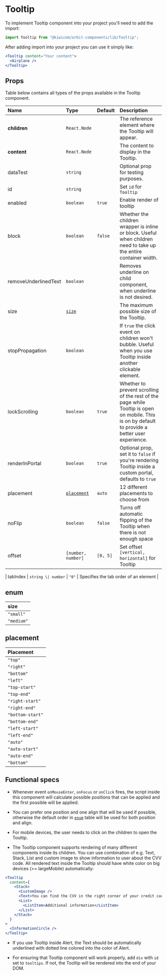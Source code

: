 # Tooltip

To implement Tooltip component into your project you'll need to add the import:

```jsx
import Tooltip from "@kiwicom/orbit-components/lib/Tooltip";
```

After adding import into your project you can use it simply like:

```jsx
<Tooltip content="Your content">
  <Airplane />
</Tooltip>
```

## Props

Table below contains all types of the props available in the Tooltip component.

| Name                 | Type                      | Default  | Description                                                                                                                                      |
| :------------------- | :------------------------ | :------- | :----------------------------------------------------------------------------------------------------------------------------------------------- |
| **children**         | `React.Node`              |          | The reference element where the Tooltip will appear.                                                                                             |
| **content**          | `React.Node`              |          | The content to display in the Tooltip.                                                                                                           |
| dataTest             | `string`                  |          | Optional prop for testing purposes.                                                                                                              |
| id                   | `string`                  |          | Set `id` for `Tooltip`                                                                                                                           |
| enabled              | `boolean`                 | `true`   | Enable render of tooltip                                                                                                                         |
| block                | `boolean`                 | `false`  | Whether the children wrapper is inline or block. Useful when children need to take up the entire container width.                                |
| removeUnderlinedText | `boolean`                 |          | Removes underline on child component, when underline is not desired.                                                                             |
| size                 | [`size`](#size)           |          | The maximum possible size of the Tooltip.                                                                                                        |
| stopPropagation      | `boolean`                 |          | If `true` the click event on children won't bubble. Useful when you use Tooltip inside another clickable element.                                |
| lockScrolling        | `boolean`                 | `true`   | Whether to prevent scrolling of the rest of the page while Tooltip is open on mobile. This is on by default to provide a better user experience. |
| renderInPortal       | `boolean`                 | `true`   | Optional prop, set it to `false` if you're rendering Tooltip inside a custom portal, defaults to `true`                                          |
| placement            | [`placement`](#placement) | `auto`   | 12 different placements to choose from                                                                                                           |
| noFlip               | `boolean`                 | `false`  | Turns off automatic flipping of the Tooltip when there is not enough space                                                                       |
| offset               | `[number, number]`        | `[0, 5]` | Set offset `[vertical, horizontal]` for Tooltip                                                                                                  |

| tabIndex | `string \| number` | `"0"` | Specifies the tab order of an element |

## enum

| size       |
| :--------- |
| `"small"`  |
| `"medium"` |

## placement

| Placement        |
| :--------------- |
| `"top"`          |
| `"right"`        |
| `"bottom"`       |
| `"left"`         |
| `"top-start"`    |
| `"top-end"`      |
| `"right-start"`  |
| `"right-end"`    |
| `"bottom-start"` |
| `"bottom-end"`   |
| `"left-start"`   |
| `"left-end"`     |
| `"auto"`         |
| `"auto-start"`   |
| `"auto-end"`     |
| `"bottom"`       |

## Functional specs

- Whenever event `onMouseEnter`, `onFocus` or `onClick` fires, the script inside this component will calculate possible positions that can be applied and the first possible will be applied.

- You can prefer one position and one align that will be used if possible, otherwise the default order in [`enum`](#enum) table will be used for both position and align.

- For mobile devices, the user needs to click on the children to open the Tooltip.

- The Tooltip component supports rendering of many different components inside its children. You can use combination of e.g. Text, Stack, List and custom image to show information to user about the CVV code. All rendered text inside the Tooltip should have white color on big devices (>= largeMobile) automatically:

```jsx
<Tooltip
  content={
    <Stack>
      <CustomImage />
      <Text>You can find the CVV in the right corner of your credit card.</Text>
      <List>
        <ListItem>Additional information</ListItem>
      </List>
    </Stack>
  }
>
  <InformationCircle />
</Tooltip>
```

- If you use Tooltip inside Alert, the Text should be automatically underlined with dotted line colored into the color of Alert.

- For ensuring that Tooltip component will work properly, add `div` with `id` set to `tooltips`. If not, the Tooltip will be rendered into the end of your DOM.
